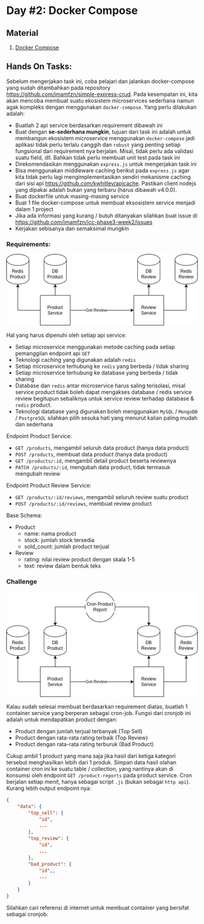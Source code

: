 # Day #2: Docker Compose

## Material

1. [Docker Compose](./docker-compose.md)

## Hands On Tasks:

Sebelum mengerjakan task ini, coba pelajari dan jalankan docker-compose yang sudah ditambahkan pada repository https://github.com/imamfzn/simple-express-crud. Pada kesempatan ini, kita akan mencoba membuat suatu ekosistem microservices sederhana namun agak kompleks dengan menggunakan `docker-compose`. Yang perlu dilakukan adalah:

- Buatlah 2 api service berdasarkan requirement dibawah ini
- Buat dengan **se-sederhana mungkin**, tujuan dari task ini adalah untuk membangun ekosistem microservice menggunakan `docker-compose` jadi aplikasi tidak perlu terlalu canggih dan `robust` yang penting setiap fungsional dari requirement nya berjalan. Misal, tidak perlu ada validasi suatu field, dll. Bahkan tidak perlu membuat unit test pada task ini
- Direkomendasikan menggunakan `express.js` untuk mengerjakan task ini
- Bisa menggunakan middleware caching berikut pada `express.js` agar kita tidak perlu lagi mengimplementasikan sendiri mekanisme caching dari sisi api https://github.com/kwhitley/apicache. Pastikan client nodejs yang dipakai adalah bukan yang terbaru (harus dibawah v4.0.0).
- Buat dockerfile untuk masing-masing service
- Buat 1 file docker-compose untuk membuat eksosistem service menjadi dalam 1 project
- Jika ada informasi yang kurang / butuh ditanyakan silahkan buat issue di https://github.com/imamfzn/jcc-phase3-week2/issues
- Kerjakan sebisanya dan semaksimal mungkin

### Requirements:

![Service Architecture](./img/service-architecture-1.png)

Hal yang harus dipenuhi oleh setiap api service:

- Setiap microservice menggunakan metode caching pada setiap pemanggilan endpoint api `GET`
- Teknologi caching yang digunakan adalah `redis`
- Setiap microservice terhubung ke `redis` yang berbeda / tidak sharing
- Setiap microservice terhubung ke database yang berbeda / tidak sharing
- Database dan `redis` antar microservice harus saling terisolasi, misal service product tidak boleh dapat mengakses database / redis service review begitupun sebaliknya untuk service review terhadap database & `redis` product.
- Teknologi database yang digunakan boleh menggunakan `MySQL` / `MongoDB` / `PostgreSQL` silahkan pilih sesuka hati yang menurut kalian paling mudah dan sederhana

Endpoint Product Service:
- `GET /products`, mengambil seluruh data product (hanya data product)
- `POST /products`, membuat data product (hanya data product)
- `GET /products/:id`, mengambil detail product beserta reviewnya
- `PATCH /products/:id`, mengubah data product, tidak termasuk mengubah review

Endpoint Product Review Service:
- `GET /products/:id/reviews`, mengambil seluruh review suatu product
- `POST /products/:id/reviews`, membuat review product

Base Schema:
- Product
    - name: nama product
    - stock: jumlah stock tersedia
    - sold_count: jumlah product terjual
- Review
    - rating: nilai review product dengan skala 1-5
    - text: review dalam bentuk teks

### Challenge

![Service Architecture with Cron](./img/service-architecture-2.png)

Kalau sudah selesai membuat berdasarkan requirement diatas, buatlah 1 container service yang berperan sebagai cron-job. Fungsi dari cronjob ini adalah untuk mendapatkan product dengan:

- Product dengan jumlah terjual terbanyak (Top Sell)
- Product dengan rata-rata rating terbaik (Top Review)
- Product dengan rata-rata rating terburuk (Bad Product)

Cukup ambil 1 product yang mana saja jika hasil dari ketiga kategori tersebut menghasilkan lebih dari 1 produk. Simpan data hasil olahan container cron ini ke suatu table / collection, yang nantinya akan di konsumsi oleh endpoint `GET /product-reports` pada product service. Cron berjalan setiap menit, hanya sebagai script `.js` (bukan sebagai `http api`). Kurang lebih output endpoint nya:

```json
{
    "data": {
        "top_sell": {
            "id",
            ...
        },
        "top_review": {
            "id",
            ...
        },
        "bad_product": {
            "id",,
            ...
        }
    }
}
```

Silahkan cari referensi di internet untuk membuat container yang bersifat sebagai cronjob.
